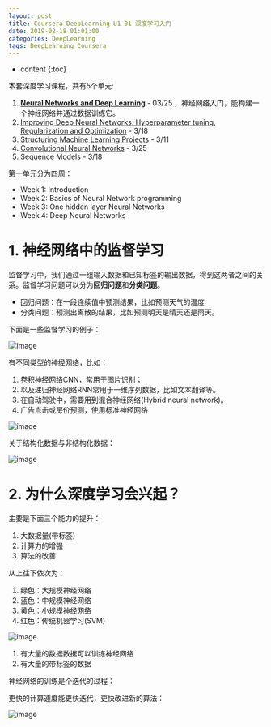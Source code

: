 ```yaml
---
layout: post
title: Coursera-DeepLearning-U1-01-深度学习入门
date: 2019-02-18 01:01:00
categories: DeepLearning
tags: DeepLearning Coursera
---
```

* content
{:toc}

本套深度学习课程，共有5个单元:

1. [**Neural Networks and Deep Learning**](https://www.coursera.org/learn/neural-networks-deep-learning/home/welcome) - 03/25 ，神经网络入门，能构建一个神经网络并通过数据训练它。
2. [Improving Deep Neural Networks: Hyperparameter tuning, Regularization and Optimization](https://www.coursera.org/learn/deep-neural-network/home/welcome) - 3/18
3. [Structuring Machine Learning Projects](https://www.coursera.org/learn/machine-learning-projects/home/welcome) - 3/11
4. [Convolutional Neural Networks](https://www.coursera.org/learn/convolutional-neural-networks/home/welcome) - 3/25
5. [Sequence Models](https://www.coursera.org/learn/nlp-sequence-models/home/welcome) - 3/18

第一单元分为四周：
- Week 1: Introduction
- Week 2: Basics of Neural Network programming 
- Week 3: One hidden layer Neural Networks
- Week 4: Deep Neural Networks


# 1. 神经网络中的监督学习

监督学习中，我们通过一组输入数据和已知标签的输出数据，得到这两者之间的关系。监督学习问题可以分为**回归问题**和**分类问题**。
- 回归问题：在一段连续值中预测结果，比如预测天气的温度
- 分类问题：预测出离散的结果，比如预测明天是晴天还是雨天。

下面是一些监督学习的例子：

![image](https://user-images.githubusercontent.com/18595935/53543709-ecf9af00-3b66-11e9-930e-49bb5884489c.png)

有不同类型的神经网络，比如：
1. 卷积神经网络CNN，常用于图片识别；
2. 以及递归神经网络RNN常用于一维序列数据，比如文本翻译等。
3. 在自动驾驶中，需要用到混合神经网络(Hybrid neural network)。
4. 广告点击或房价预测，使用标准神经网络

![image](https://user-images.githubusercontent.com/18595935/53544595-f9333b80-3b69-11e9-93c3-236553d6b431.png)

关于结构化数据与非结构化数据：

![image](https://user-images.githubusercontent.com/18595935/53543834-5a0d4480-3b67-11e9-8fb8-e91a03b82617.png)

# 2. 为什么深度学习会兴起？

主要是下面三个能力的提升：
1. 大数据量(带标签)
2. 计算力的增强
3. 算法的改善

从上往下依次为：
1. 绿色：大规模神经网络
2. 蓝色：中规模神经网络
3. 黄色：小规模神经网络
4. 红色：传统机器学习(SVM)

![image](https://user-images.githubusercontent.com/18595935/53544116-50d0a780-3b68-11e9-8097-3fc63dbdb411.png)

1. 有大量的数据数据可以训练神经网络
2. 有大量的带标签的数据

神经网络的训练是个迭代的过程：

更快的计算速度能更快迭代，更快改进新的算法：

![image](https://user-images.githubusercontent.com/18595935/53544132-5d550000-3b68-11e9-8cf5-3cd2bf6facda.png)


